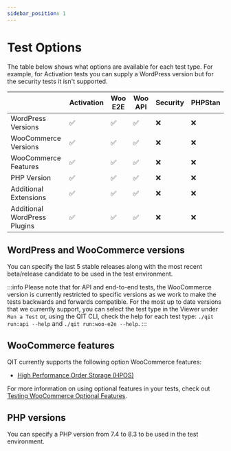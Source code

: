 ```yaml
---
sidebar_position: 1
---
```


# Test Options

The table below shows what options are available for each test type. For example, for Activation tests you can supply a WordPress version but for the security tests it isn't supported.

|                              | Activation | Woo E2E | Woo API | Security | PHPStan |
| ---------------------------- | ---------- |---------|---------| -------- | ------- |
| WordPress Versions           | ✅         | ✅       | ✅       | ❌       | ❌      |
| WooCommerce Versions         | ✅         | ✅       | ✅       | ❌       | ❌      |
| WooCommerce Features         | ✅         | ✅       | ✅       | ❌       | ❌      |
| PHP Version                  | ✅         | ✅       | ✅       | ❌       | ❌      |
| Additional Extensions        | ✅         | ✅       | ✅       | ❌       | ❌      |
| Additional WordPress Plugins | ✅         | ✅       | ✅       | ❌       | ❌      |

## WordPress and WooCommerce versions

You can specify the last 5 stable releases along with the most recent beta/release candidate to be used in the test environment.

:::info
Please note that for API and end-to-end tests, the WooCommerce version is currently restricted to specific versions as we work to make the tests backwards and forwards compatible. For the most up to date versions that we currently support, you can select the test type in the Viewer under `Run a Test` or, using the QIT CLI, check the help for each test type: `./qit run:api --help` and `./qit run:woo-e2e --help`.
:::

## WooCommerce features

QIT currently supports the following option WooCommerce features:

- [High Performance Order Storage (HPOS)](https://developer.woocommerce.com/roadmap/high-performance-order-storage/)

For more information on using optional features in your tests, check out [Testing WooCommerce Optional Features](cli/running-tests?id=using-optional-features).

## PHP versions

You can specify a PHP version from 7.4 to 8.3 to be used in the test environment.
